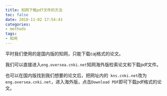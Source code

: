 ```yaml
---
title: 知网下载pdf文件的方法
toc: false
date: 2018-11-02 17:54:43
categories:
- methods
tags:
- 知网
---
```


平时我们使用的是国内版的知网，只能下载caj格式的论文。

我们可以直接进入`eng.oversea.cnki.net`知网海外版检索论文和下载pdf文件。

也可以在国内版找到我们想要的论文后，把网址内的` kns.cnki.net`改为`eng.oversea.cnki.net`，进入海外版，点击`Download PDF`即可下载pdf格式的论文。